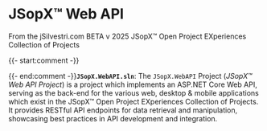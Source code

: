 ﻿
# JSopX™ Web API

From the ﻿jSilvestri.com BETA v 2025 JSopX™ Open Project EXperiences Collection of Projects

{{- start:comment -}}
<!-- START JSOPX NOVA DOCX HEADER

includeType: Template
workflowState: Is Production Ready
group: README
toc: true
isProductionReady: true

should be removed in final render document

END JSOPX NOVA DOCX HEADER -->
{{- end:comment -}}**`JSopX.WebAPI.sln`**: The `JSopX.WebAPI` Project (_JSopX™ Web API Project_) is a project which implements an ASP.NET Core Web API, serving as the back-end for the various web, desktop & mobile applications which exist in the JSopX™ Open Project EXperiences Collection of Projects. It provides RESTful API endpoints for data retrieval and manipulation, showcasing best practices in API development and integration.
